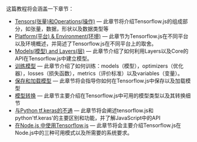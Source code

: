 这篇教程将会涵盖一下章节：

* [Tensors(张量)和Operations(操作)](tensors_operations.md) — 此章节将介绍Tensorflow.js的组成部分，如张量，数据，形状以及数据类型等
* [Platform(平台) & Environment(环境)](platform_environment.md) — 此章节为Tensorflow.js在不同平台以及环境概述，并简述了Tensorflow.js在不同平台上的取舍。
* [Models(模型) and Layers(层)](models_and_layers.md) — 此章节介绍了如何利用Layers以及Core的API在Tensorflow.js中建立模型。
* [训练模型](train_models.md) — 此章节介绍了如何训练：models（模型），optimizers（优化器），losses（损失函数），metrics（评价标准）以及variables（变量）。
* [保存和加载模型](save_load.md) — 此章节将会指导你如何在Tensorflow.js中保存以及加载模型
* [模型转换](conversion.md) — 此章节主要介绍在Tensorflow.js中可用的模型类型以及其转换细节
* [与Python tf.keras的不通](layers_for_keras_users.md) — 此章节将会阐述tensorflow.js和python'tf.keras'的主要区别和功能，并了解JavaScript中的API
* [在Node.js 中使用Tensorflow.js](nodejs.md) — 此章节将会主要介绍Tensorflow.js在Node.js中的三种可用模式以及所需要的系统要求。
